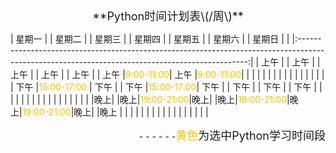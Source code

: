 <center><font size="4">**Python时间计划表\(/周\)**</font></center>

| 星期一 |            | 星期二 |           | 星期三 |           | 星期四 |            | 星期五 |           | 星期六 |          | 星期日 |          |
|:-----------------------------------------------------------------------------------------------------------------------------------------------:|
| 上午   |            |  上午  |           |  上午  |           |  上午 |            |  上午  |           | 上午   |<font color="ffc000">9:00-11:00</font>|  上午 |<font color="ffc000">9:00-11:00</font>|
|        |           |        |           |        |           |       |           |        |           |        |          |      |          |
|  下午  |<font color="FFC000">15:00-17:00</font> | 下午   |           |  下午  |<font color="FFC000">15:00-17:00</font>|   下午 |           |  下午  |           |  下午  |          |  下午 |          |
|        |            |       |           |        |           |       |           |        |           |        |          |      |          |
|晚上|   |晚上|<font color="ffc000">19:00-21:00</font>|晚上|   |晚上|<font color="ffc000">19:00-21:00</font>|晚上|<font color="ffc000">19:00-21:00</font>|晚上|   |晚上 |   |
|        |            |       |           |        |           |        |           |       |           |        |          |       |          |

 <p align="right">  -  -  -  -  -  -<font color="ffc000" size="4">黄色</font><font size="4">为选中Python学习时间段</font></p> 

